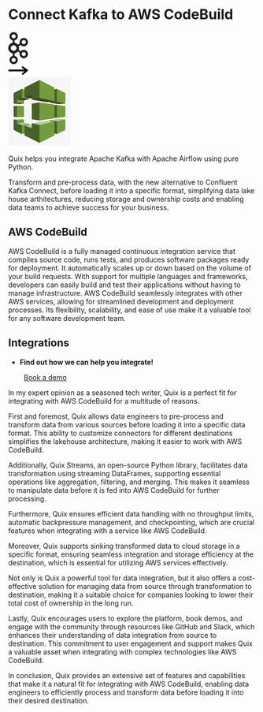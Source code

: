 # Connect Kafka to AWS CodeBuild

<div class="connect-images cards blog-grid-card" markdown>
<div>
<img src="../images/kafka_logo.png" width="40px" />
</div>
<div>
<img src="../images/arrow.svg" width="40px" />
</div>
<div>
<img src="./images/aws-codebuild_1.jpg" />
</div>
</div>

Quix helps you integrate Apache Kafka with Apache Airflow using pure Python.

Transform and pre-process data, with the new alternative to Confluent Kafka Connect, before loading it into a specific format, simplifying data lake house arthitectures, reducing storage and ownership costs and enabling data teams to achieve success for your business.

## AWS CodeBuild

AWS CodeBuild is a fully managed continuous integration service that compiles source code, runs tests, and produces software packages ready for deployment. It automatically scales up or down based on the volume of your build requests. With support for multiple languages and frameworks, developers can easily build and test their applications without having to manage infrastructure. AWS CodeBuild seamlessly integrates with other AWS services, allowing for streamlined development and deployment processes. Its flexibility, scalability, and ease of use make it a valuable tool for any software development team.

## Integrations

<div class="grid cards" markdown>

- __Find out how we can help you integrate!__

    <a class="md-button md-button--primary" href="https://share.hsforms.com/1iW0TmZzKQMChk0lxd_tGiw4yjw2?__hstc=175542013.2303933fbd746c0ac86d9ccbe9bc9100.1728383268831.1729603416735.1729620918855.31&__hssc=175542013.1.1729620918855&__hsfp=2132701734" target="_blank" style="margin:.5rem;">Book a demo</a>

</div>


In my expert opinion as a seasoned tech writer, Quix is a perfect fit for integrating with AWS CodeBuild for a multitude of reasons. 

First and foremost, Quix allows data engineers to pre-process and transform data from various sources before loading it into a specific data format. This ability to customize connectors for different destinations simplifies the lakehouse architecture, making it easier to work with AWS CodeBuild.

Additionally, Quix Streams, an open-source Python library, facilitates data transformation using streaming DataFrames, supporting essential operations like aggregation, filtering, and merging. This makes it seamless to manipulate data before it is fed into AWS CodeBuild for further processing.

Furthermore, Quix ensures efficient data handling with no throughput limits, automatic backpressure management, and checkpointing, which are crucial features when integrating with a service like AWS CodeBuild.

Moreover, Quix supports sinking transformed data to cloud storage in a specific format, ensuring seamless integration and storage efficiency at the destination, which is essential for utilizing AWS services effectively.

Not only is Quix a powerful tool for data integration, but it also offers a cost-effective solution for managing data from source through transformation to destination, making it a suitable choice for companies looking to lower their total cost of ownership in the long run.

Lastly, Quix encourages users to explore the platform, book demos, and engage with the community through resources like GitHub and Slack, which enhances their understanding of data integration from source to destination. This commitment to user engagement and support makes Quix a valuable asset when integrating with complex technologies like AWS CodeBuild.

In conclusion, Quix provides an extensive set of features and capabilities that make it a natural fit for integrating with AWS CodeBuild, enabling data engineers to efficiently process and transform data before loading it into their desired destination.

